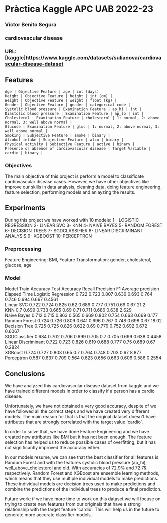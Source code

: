 # Pràctica Kaggle APC UAB 2022-23
### Víctor Benito Segura
### cardiovascular disease
### URL: [kaggle]https://www.kaggle.com/datasets/sulianova/cardiovascular-disease-dataset
## Features

    Age | Objective Feature | age | int (days)
    Height | Objective Feature | height | int (cm) |
    Weight | Objective Feature | weight | float (kg) |
    Gender | Objective Feature | gender | categorical code |
    Systolic blood pressure | Examination Feature | ap_hi | int |
    Diastolic blood pressure | Examination Feature | ap_lo | int |
    Cholesterol | Examination Feature | cholesterol | 1: normal, 2: above normal, 3: well above normal |
    Glucose | Examination Feature | gluc | 1: normal, 2: above normal, 3: well above normal |
    Smoking | Subjective Feature | smoke | binary |
    Alcohol intake | Subjective Feature | alco | binary |
    Physical activity | Subjective Feature | active | binary |
    Presence or absence of cardiovascular disease | Target Variable | cardio | binary |

### Objectives
The main objective of this project is perform a model to classificate cardiovascular disease cases. However, we have other objectives like improve our skills in data analysis, cleaning data, doing feature engineering, feature selection, performing models and anlayzing the results.
## Experiments
During this project we have worked with 10 models: 
1 - LOGISTIC REGRESSION
2- LINEAR SVC
3- KNN
4- NAIVE BAYES
5- RANDOM FOREST
6- DECISION TREES
7- SGDCLASSIFIER
8- LINEAR DISCRIMINANT ANALYSIS
9- XGBOOST
10-PERCEPTRON
### Preprocessing
Feature Engineering: BMI, Feature Transformation: gender, cholesterol, glucose, age
### Model
Model                Train Accuracy  Test Accuracy   Recall       Precision    F1           Average precision Elapsed Time
Logistic Regression  0.722           0.723           0.807 0.636  0.693 0.764  0.746 0.694  0.667              0.4561    
Linear SVC           0.722           0.724           0.825 0.62   0.689 0.777  0.751 0.69   0.67               21.2      
KNN                  0.7             0.699           0.733 0.665  0.69 0.71    0.711 0.686  0.638              2.629     
Naive Bayes          0.712           0.715           0.863 0.565  0.669 0.802  0.754 0.663  0.669              0.177     
Random Forest        0.724           0.726           0.809 0.641  0.696 0.767  0.748 0.698  0.67               18.02     
Decision Tree        0.725           0.725           0.826 0.622  0.69 0.779   0.752 0.692  0.672              0.6067    
SGDClassifier        0.684           0.702           0.706 0.699  0.705 0.7    0.705 0.699  0.638              0.4458    
Linear Discriminant  0.722           0.723           0.826 0.619  0.688 0.777  0.75 0.689   0.67               0.2824    
XGBoost              0.724           0.727           0.803 0.65   0.7 0.764    0.748 0.703  0.67               8.877     
Perceptron           0.587           0.637           0.709 0.564  0.623 0.656  0.663 0.606  0.586              0.2554    
## Conclusions

We have analyzed this cardiovascular disease dataset from kaggle and we have trained different models in order to classify if a person has a cardio disease.

Unfortunately, we have not obtained a very good accuracy, despite of we have followed all the correct steps and we have created very different models. The main reason for that is that the original dataset doesn't have attributes that are strongly correlated with the target value 'cardio'.

In order to solve that, we have done Feature Engineering and we have created new attributes like BMI but it has not been enough. The feature selection has helped us to reduce possible cases of overfitting, but it has not significantly improved the accuracy either.

In our models resume, we can see that the best classifier for all features is Random Forest and with the features systolic blood pressure (ap_hi), well_above_cholesterol and old. With accuracies of 72.9% and 72.7& respectively. Random Forest and XGBoost are ensemble learning methods, which means that they use multiple individual models to make predictions. These individual models are decision trees used to make predictions and combine the predictions of the individual trees to produce a final prediction.

Future work: if we have more time to work on this dataset we will focuse on trying to create new features from our originals that have a strong relationship with the target feature 'cardio'. This will help us in the future to generate more accurate classifier models.


